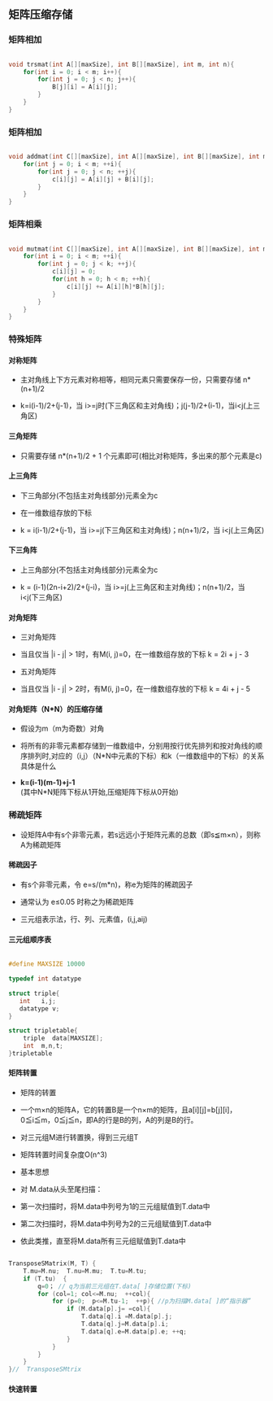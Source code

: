 ## 矩阵压缩存储

### 矩阵相加

```cpp

void trsmat(int A[][maxSize], int B[][maxSize], int m, int n){
	for(int i = 0; i < m; i++){
		for(int j = 0; j < n; j++){
			B[j][i] = A[i][j];
		}
	}
}

```
### 矩阵相加

```cpp

void addmat(int C[][maxSize], int A[][maxSize], int B[][maxSize], int m, int n){
	for(int j = 0; i < m; ++i){
		for(int j = 0; j < n; ++j){
			c[i][j] = A[i][j] + B[i][j];
		}		
	}
}

```

### 矩阵相乘

```cpp

void mutmat(int C[][maxSize], int A[][maxSize], int B[][maxSize], int m, int n, int k){
	for(int i = 0; i < m; ++i){
		for(int j = 0; j < k; ++j){
			c[i][j] = 0;
			for(int h = 0; h < n; ++h){
				c[i][j] += A[i][h]*B[h][j];
			}
		}
	}
}

```

### 特殊矩阵

#### 对称矩阵

- 主对角线上下方元素对称相等，相同元素只需要保存一份，只需要存储 n*(n+1)/2

- k=i(i-1)/2+(j-1)，当 i>=j时(下三角区和主对角线)；j(j-1)/2+(i-1)，当i<j(上三角区)

#### 三角矩阵

- 只需要存储 n*(n+1)/2 + 1 个元素即可(相比对称矩阵，多出来的那个元素是c)

#### 上三角阵

- 下三角部分(不包括主对角线部分)元素全为c

- 在一维数组存放的下标 
- k = i(i-1)/2+(j-1)，当 i>=j(下三角区和主对角线)；n(n+1)/2，当 i<j(上三角区)

#### 下三角阵

- 上三角部分(不包括主对角线部分)元素全为c

- k = (i-1)(2n-i+2)/2+(j-i)，当 i>=j(上三角区和主对角线)；n(n+1)/2，当 i<j(下三角区)

#### 对角矩阵

- 三对角矩阵

- 当且仅当 |i - j| > 1时，有M(i, j)=0，在一维数组存放的下标 k = 2i + j - 3

- 五对角矩阵

- 当且仅当 |i - j| > 2时，有M(i, j)=0，在一维数组存放的下标 k = 4i + j - 5

#### 对角矩阵（N*N）的压缩存储

- 假设为m（m为奇数）对角

- 将所有的非零元素都存储到一维数组中，分别用按行优先排列和按对角线的顺序排列时,对应的（i,j）（N*N中元素的下标）和k（一维数组中的下标）的关系具体是什么

- **k=(i-1)(m-1)+j-1**
</br>(其中N*N矩阵下标从1开始,压缩矩阵下标从0开始)

### 稀疏矩阵

-  设矩阵A中有s个非零元素，若s远远小于矩阵元素的总数（即s≦m×n），则称A为稀疏矩阵

#### 稀疏因子

- 有s个非零元素，令 e=s/(m*n)，称e为矩阵的稀疏因子

- 通常认为 e≤0.05 时称之为稀疏矩阵

- 三元组表示法，行、列、元素值，(i,j,aij)

#### 三元组顺序表

```cpp

#define MAXSIZE 10000

typedef int datatype

struct triple{
   int   i,j;
   datatype v;
}

struct tripletable{
	triple  data[MAXSIZE];
	int  m,n,t;
}tripletable

```
#### 矩阵转置

- 矩阵的转置

- 一个m×n的矩阵A，它的转置B是一个n×m的矩阵，且a[i][j]=b[j][i]，0≦i≦m，0≦j≦n，即A的行是B的列，A的列是B的行。

- 对三元组M进行转置换，得到三元组T

- 矩阵转置时间复杂度O(n^3)

- 基本思想

- 对 M.data从头至尾扫描：

- 第一次扫描时，将M.data中列号为1的三元组赋值到T.data中

- 第二次扫描时，将M.data中列号为2的三元组赋值到T.data中

- 依此类推，直至将M.data所有三元组赋值到T.data中

```cpp

TransposeSMatrix(M, T) {   
	T.mu=M.nu;  T.nu=M.mu;  T.tu=M.tu;
	if (T.tu)  {     
		q=0； // q为当前三元组在T.data[ ]存储位置(下标)     
		for (col=1; col<=M.nu;  ++col){      
			for (p=0;  p<=M.tu-1;  ++p){ //p为扫描M.data[ ]的“指示器”
	        	if (M.data[p].j= =col){          
	 				T.data[q].i =M.data[p].j;
					T.data[q].j=M.data[p].i;          
					T.data[q].e=M.data[p].e; ++q;
				}  
			}  
		}
	}
}//  TransposeSMtrix

```

#### 快速转置




